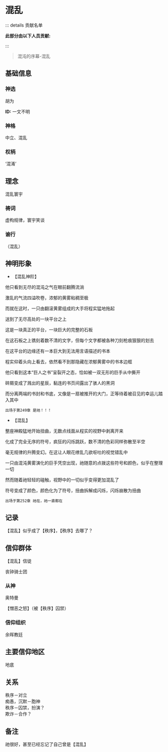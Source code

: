 # 混乱

::: details 贡献名单

**此部分由以下人员贡献:**
<MemberBlock :members="teamMembers" />

<script setup>


const teamMembers = [
    {
    avatar: 'https://q1.qlogo.cn/g?b=qq&nk=1261815798&s=640',
    text: '几个孤独',
  },
    {
    avatar: 'https://q1.qlogo.cn/g?b=qq&nk=2132170581&s=640',
    text: '翎洛',
  },

];
</script>

:::

> 混沌的序幕-混乱

## 基础信息

### 神选 
胡为

**ID:** 一文不明
### 神格
中立、混乱
### 权柄
‘混淆’

## 理念
混乱寰宇

### 祷词
虚构规律，寰宇笑谈
### 谕行
（混乱）

## 神明形象
- 【混乱神阶】

他只看到无尽的混沌之气在眼前翻腾流淌

激乱的气流四溢吹卷，浓郁的黄雾粘稠至极

而就在这时，一只由翻滚黄雾组成的大手将程实猛地拖起

送到了无尽高处的一块平台之上

这是一块真正的平台，一块巨大的完整的石板

在这石板之上镌刻着数不清的文字，但每个文字都被各种刀刻枪痕狠狠的划去

在这平台的边缘还有一本巨大到无法用言语描述的书本

程实仰着头向上看去，依然看不到那隐藏在浓郁黄雾中的书本边框

他只看到这本“巨人之书”呈裂开之态，恰如被一双无形的巨手从中撕开

碎屑变成了溅出的星辰，黏连的书页间露出了骇人的黑洞

而分离两端的书封和书底，又像是一扇被推开的大门，正等待着被召见的幸运儿踏入其中

`出场于第249章 是祂！！！`

- 【混乱】

整座神殿猛地开始扭曲，无数点线面从程实的视野中剥离开来

化成了完全无序的符号，疯狂的闪烁跳跃，数不清的色彩同样弥散至半空

毫无规律的升腾变幻。在这让人眼花缭乱几欲呕吐的视觉错乱中

一只由混沌黄雾演化的巨手凭空出现，祂随意的点拨这些符号和颜色，似乎在整理一切

然而随着祂轻轻的碰触，视野中的一切似乎变得更加混乱了

符号变成了颜色，颜色化为了符号，扭曲拆解成闪烁，闪烁崩散为扭曲

`出场于第252章 祂在，祂一直都在`

## 记录
【混乱】似乎成了【秩序】，【秩序】去哪了？
## 信仰群体 
【混乱】信徒

丧钟骑士团
### 从神
奥特曼

【憎恶之怒】（被【秩序】囚禁）
### 信仰组织
余晖教廷

## 主要信仰地区
地底
## 关系
秩序－对立  
痴愚，沉默－胞神  
秩序－囚禁，扮演？  
欺诈－合作？  

## 备注
祂很好，甚至已经忘记了自己曾是【混乱】


